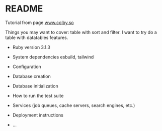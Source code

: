 # README

Tutorial from page www.colby.so

Things you may want to cover: table with sort and filter. I want to try do a table with datatables features.

* Ruby version 3.1.3

* System dependencies esbuild, tailwind

* Configuration

* Database creation

* Database initialization

* How to run the test suite

* Services (job queues, cache servers, search engines, etc.)

* Deployment instructions

* ...
